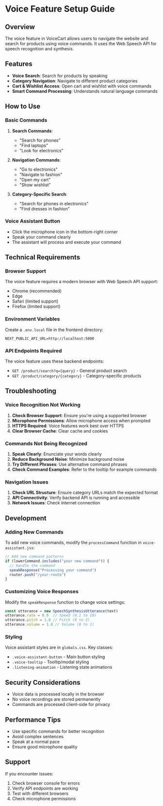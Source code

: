 # Voice Feature Setup Guide

## Overview
The voice feature in VoiceCart allows users to navigate the website and search for products using voice commands. It uses the Web Speech API for speech recognition and synthesis.

## Features
- **Voice Search**: Search for products by speaking
- **Category Navigation**: Navigate to different product categories
- **Cart & Wishlist Access**: Open cart and wishlist with voice commands
- **Smart Command Processing**: Understands natural language commands

## How to Use

### Basic Commands
1. **Search Commands**:
   - "Search for phones"
   - "Find laptops"
   - "Look for electronics"

2. **Navigation Commands**:
   - "Go to electronics"
   - "Navigate to fashion"
   - "Open my cart"
   - "Show wishlist"

3. **Category-Specific Search**:
   - "Search for phones in electronics"
   - "Find dresses in fashion"

### Voice Assistant Button
- Click the microphone icon in the bottom-right corner
- Speak your command clearly
- The assistant will process and execute your command

## Technical Requirements

### Browser Support
The voice feature requires a modern browser with Web Speech API support:
- Chrome (recommended)
- Edge
- Safari (limited support)
- Firefox (limited support)

### Environment Variables
Create a `.env.local` file in the frontend directory:

```env
NEXT_PUBLIC_API_URL=http://localhost:5000
```

### API Endpoints Required
The voice feature uses these backend endpoints:
- `GET /product/search?q={query}` - General product search
- `GET /product/category/{category}` - Category-specific products

## Troubleshooting

### Voice Recognition Not Working
1. **Check Browser Support**: Ensure you're using a supported browser
2. **Microphone Permissions**: Allow microphone access when prompted
3. **HTTPS Required**: Voice features work best over HTTPS
4. **Clear Browser Cache**: Clear cache and cookies

### Commands Not Being Recognized
1. **Speak Clearly**: Enunciate your words clearly
2. **Reduce Background Noise**: Minimize background noise
3. **Try Different Phrases**: Use alternative command phrases
4. **Check Command Examples**: Refer to the tooltip for example commands

### Navigation Issues
1. **Check URL Structure**: Ensure category URLs match the expected format
2. **API Connectivity**: Verify backend API is running and accessible
3. **Network Issues**: Check internet connection

## Development

### Adding New Commands
To add new voice commands, modify the `processCommand` function in `voice-assistant.jsx`:

```javascript
// Add new command patterns
if (lowerCommand.includes("your new command")) {
  // Handle the command
  speakResponse("Processing your command")
  router.push("/your-route")
}
```

### Customizing Voice Responses
Modify the `speakResponse` function to change voice settings:

```javascript
const utterance = new SpeechSynthesisUtterance(text)
utterance.rate = 0.9  // Speed (0.1 to 10)
utterance.pitch = 1.0 // Pitch (0 to 2)
utterance.volume = 1.0 // Volume (0 to 1)
```

### Styling
Voice assistant styles are in `globals.css`. Key classes:
- `.voice-assistant-button` - Main button styling
- `.voice-tooltip` - Tooltip/modal styling
- `.listening-animation` - Listening state animations

## Security Considerations
- Voice data is processed locally in the browser
- No voice recordings are stored permanently
- Commands are processed client-side for privacy

## Performance Tips
- Use specific commands for better recognition
- Avoid complex sentences
- Speak at a normal pace
- Ensure good microphone quality

## Support
If you encounter issues:
1. Check browser console for errors
2. Verify API endpoints are working
3. Test with different browsers
4. Check microphone permissions 